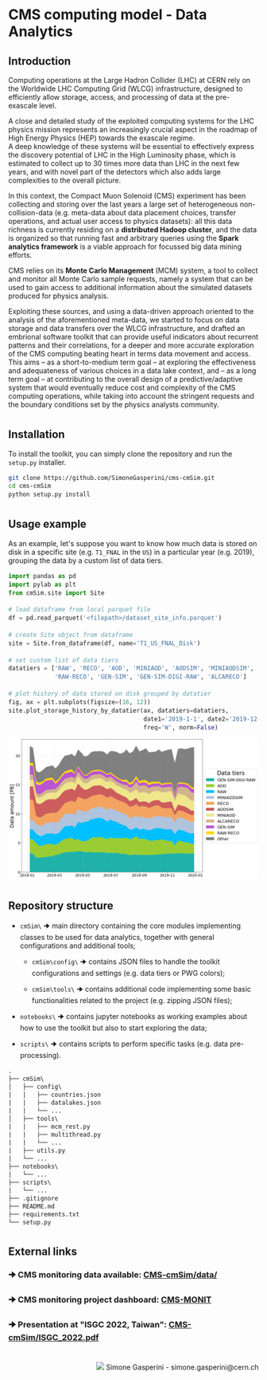 # CMS computing model - Data Analytics


## Introduction
Computing operations at the Large Hadron Collider (LHC) at CERN rely on the Worldwide LHC Computing Grid (WLCG) infrastructure, designed to efficiently allow storage, access, and processing of data at the pre-exascale level.

A close and detailed study of the exploited computing systems for the LHC physics mission represents an increasingly crucial aspect in the roadmap of High Energy Physics (HEP) towards the exascale regime.\
A deep knowledge of these systems will be essential to effectively express the discovery potential of LHC in the High Luminosity phase, which is estimated to collect up to 30 times more data than LHC in the next few years, and with novel part of the detectors which also adds large complexities to the overall picture.

In this context, the Compact Muon Solenoid (CMS) experiment has been collecting and storing over the last years a large set of heterogeneous non-collision-data (e.g. meta-data about data placement choices, transfer operations, and actual user access to physics datasets): all this data richness is currently residing on a **distributed Hadoop cluster**, and the data is organized so that running fast and arbitrary queries using the **Spark analytics framework** is a viable approach for focussed big data mining efforts.

CMS relies on its **Monte Carlo Management** (MCM) system, a tool to collect and monitor all Monte Carlo sample requests, namely a system that can be used to gain access to additional information about the simulated datasets produced for physics analysis.

Exploiting these sources, and using a data-driven approach oriented to the analysis of the aforementioned meta-data, we started to focus on data storage and data transfers over the WLCG infrastructure, and drafted an embrional software toolkit that can provide useful indicators about recurrent patterns and their correlations, for a deeper and more accurate exploration of the CMS computing beating heart in terms data movement and access.\
This aims – as a short-to-medium term goal – at exploring the effectiveness and adequateness of various choices in a data lake context, and – as a long term goal – at contributing to the overall design of a predictive/adaptive system that would eventually reduce cost and complexity of the CMS computing operations, while taking into account the stringent requests and the boundary conditions set by the physics analysts community.

#

## Installation
To install the toolkit, you can simply clone the repository and run the `setup.py` installer.

```bash
git clone https://github.com/SimoneGasperini/cms-cmSim.git
cd cms-cmSim
python setup.py install
```

#

## Usage example
As an example, let's suppose you want to know how much data is stored on disk in a specific site (e.g. `T1_FNAL` in the `US`) in a particular year (e.g. 2019), grouping the data by a custom list of data tiers.

```python
import pandas as pd
import pylab as plt
from cmSim.site import Site

# load dataframe from local parquet file
df = pd.read_parquet('<filepath>/dataset_site_info.parquet')

# create Site object from dataframe
site = Site.from_dataframe(df, name='T1_US_FNAL_Disk')

# set custom list of data tiers
datatiers = ['RAW', 'RECO', 'AOD', 'MINIAOD', 'AODSIM', 'MINIAODSIM',
             'RAW-RECO', 'GEN-SIM', 'GEN-SIM-DIGI-RAW', 'ALCARECO']

# plot history of data stored on disk grouped by datatier
fig, ax = plt.subplots(figsize=(16, 12))
site.plot_storage_history_by_datatier(ax, datatiers=datatiers,
                                      date1='2019-1-1', date2='2019-12-31',
                                      freq='W', norm=False)
```
![plot](t1_us_fnal_disk.png)

#

## Repository structure
- `cmSim\` 🠊 main directory containing the core modules implementing classes to be used for data analytics, together with general configurations and additional tools;

    * `cmSim\config\` 🠊 contains JSON files to handle the toolkit configurations and settings (e.g. data tiers or PWG colors);

    * `cmSim\tools\` 🠊 contains additional code implementing some basic functionalities related to the project (e.g. zipping JSON files);

- `notebooks\` 🠊 contains jupyter notebooks as working examples about how to use the toolkit but also to start exploring the data;

- `scripts\` 🠊 contains scripts to perform specific tasks (e.g. data pre-processing).

```
.
├── cmSim\
│   ├── config\
|   |   ├── countries.json
|   |   ├── datalakes.json
|   |   └── ...
│   ├── tools\
|   |   ├── mcm_rest.py
|   |   ├── multithread.py
|   |   └── ...
|   ├── utils.py
|   └── ...
├── notebooks\
|   └── ...
├── scripts\
|   └── ...
├── .gitignore
├── README.md
├── requirements.txt
└── setup.py
```

#
## External links
### 🠊 CMS monitoring data available: [CMS-cmSim/data/](https://liveunibo-my.sharepoint.com/:f:/g/personal/simone_gasperini2_studio_unibo_it/Eh5PN28-dPxMk8k6xOKacHsBAtPoEHkqk03jwOgqshaB5A?e=0CBqhg)

### 🠊 CMS monitoring project dashboard: [CMS-MONIT](https://monit-grafana.cern.ch/d/000000530/cms-monitoring-project?orgId=11)

### 🠊 Presentation at "ISGC 2022, Taiwan": [CMS-cmSim/ISGC_2022.pdf](https://liveunibo-my.sharepoint.com/:b:/g/personal/simone_gasperini2_studio_unibo_it/EdpRYSr3AbFCrnrAy1vt-xcBbXt0Cg75GZjzd1jkvu1hOw?e=GROqMc)

#

<p align="right"><img src="https://avatars2.githubusercontent.com/u/71086758?s=400&v=4" width="20px;"/> Simone Gasperini - simone.gasperini@cern.ch</p>
